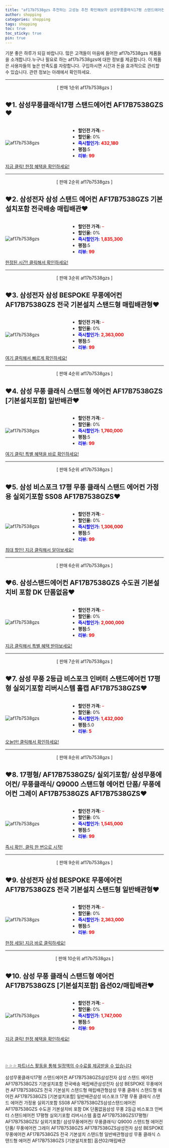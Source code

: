 ```yaml
---
title: "af17b7538gzs 추천하는 고성능 추천 확인해보자 삼성무풍클래식17평 스탠드에어컨 AF17B7538GZS"
author: shopping
categories: shopping
tags: shopping
toc: true
toc_sticky: true
pin: true
---
```

기분 좋은 하루가 되길 바랍니다. 많은 고객들이 마음에 들어한 af17b7538gzs 제품들을 소개합니다.누구나 필요로 하는 af17b7538gzs에 대한 정보를 제공합니다. 이 제품은 사용자들의 높은 만족도를 자랑합니다. 구입하시면 시간과 돈을 효과적으로 관리할 수 있습니다. 관련 정보는 아래에서 확인하세요.

---
<p class="toplist" style="margin: 0 auto; display: block; width: fit-content;">[ 판매 1순위 af17b7538gzs ]</p>

<h2><strong>❤️1. 삼성무풍클래식17평 스탠드에어컨 AF17B7538GZS❤️</strong></h2>

<div style="display: flex; align-items: center;">
    <div style="flex: 0.4;">
        <img src="https://thumbnail9.coupangcdn.com/thumbnails/remote/230x230ex/image/vendor_inventory/6191/93a1876e86a0b52fa2fb8b22173778b10ebb90fd95008d2ef89c4df568a5.jpg" alt="af17b7538gzs" style="max-width: 100%;">
    </div>
    <div style="flex: 0.6; margin-left: 10px;">
        <ul>
            <li><strong>할인전 가격:</strong> <del style="color: red;">-</del></li>
            <li><strong>할인율:</strong> 0%</li>
            <li><span style='color:blue'><strong>즉시할인가:</strong></span> <span style='color:red'><strong>432,180</strong></span></li>
            <li><strong>평점:</strong>5</li>
            <li><span style='color:blue'><strong>리뷰:</strong></span> <span style='color:red'><strong>99</strong></span></li>
        </ul>
    </div>
</div>
<div class="center">
    <a href="https://William4Davisa.github.io?lptag=AF9450613&subid=githubio&pageKey=7966696536&traceid=V0-153&itemId=22048881298&vendorItemId=89717081572" class="myButton">
        지금 클릭! 한정 혜택을 확인하세요!
    </a>
</div>


---
<p class="toplist" style="margin: 0 auto; display: block; width: fit-content;">[ 판매 2순위 af17b7538gzs ]</p>

<h2><strong>❤️2. 삼성전자 삼성 스탠드 에어컨 AF17B7538GZS 기본설치포함 전국배송 매립배관❤️</strong></h2>

<div style="display: flex; align-items: center;">
    <div style="flex: 0.4;">
        <img src="https://thumbnail7.coupangcdn.com/thumbnails/remote/230x230ex/image/vendor_inventory/6932/f4b9f86f280405f4beedcf3759200cacbca64f63a41759834c71e184d1ad.jpg" alt="af17b7538gzs" style="max-width: 100%;">
    </div>
    <div style="flex: 0.6; margin-left: 10px;">
        <ul>
            <li><strong>할인전 가격:</strong> <del style="color: red;">-</del></li>
            <li><strong>할인율:</strong> 0%</li>
            <li><span style='color:blue'><strong>즉시할인가:</strong></span> <span style='color:red'><strong>1,835,300</strong></span></li>
            <li><strong>평점:</strong>5</li>
            <li><span style='color:blue'><strong>리뷰:</strong></span> <span style='color:red'><strong>99</strong></span></li>
        </ul>
    </div>
</div>
<div class="center">
    <a href="https://William4Davisa.github.io?lptag=AF9450613&subid=githubio&pageKey=8250541909&traceid=V0-153&itemId=23752106658&vendorItemId=90776595877" class="myButton">
        한정된 시간! 클릭해서 확인하세요!
    </a>
</div>


---
<p class="toplist" style="margin: 0 auto; display: block; width: fit-content;">[ 판매 3순위 af17b7538gzs ]</p>

<h2><strong>❤️3. 삼성전자 삼성 BESPOKE 무풍에어컨 AF17B7538GZS 전국 기본설치 스탠드형 매립배관형❤️</strong></h2>

<div style="display: flex; align-items: center;">
    <div style="flex: 0.4;">
        <img src="https://thumbnail8.coupangcdn.com/thumbnails/remote/230x230ex/image/vendor_inventory/99e8/f97eb2f5cf76ea4f2466fa0591996ed28f4a6f717b3a68a99577e6461ee9.jpg" alt="af17b7538gzs" style="max-width: 100%;">
    </div>
    <div style="flex: 0.6; margin-left: 10px;">
        <ul>
            <li><strong>할인전 가격:</strong> <del style="color: red;">-</del></li>
            <li><strong>할인율:</strong> 0%</li>
            <li><span style='color:blue'><strong>즉시할인가:</strong></span> <span style='color:red'><strong>2,363,000</strong></span></li>
            <li><strong>평점:</strong>5</li>
            <li><span style='color:blue'><strong>리뷰:</strong></span> <span style='color:red'><strong>99</strong></span></li>
        </ul>
    </div>
</div>
<div class="center">
    <a href="https://William4Davisa.github.io?lptag=AF9450613&subid=githubio&pageKey=8250068147&traceid=V0-153&itemId=23749965575&vendorItemId=90774494235" class="myButton">
        여기 클릭해서 빠르게 확인하세요!
    </a>
</div>


---
<p class="toplist" style="margin: 0 auto; display: block; width: fit-content;">[ 판매 4순위 af17b7538gzs ]</p>

<h2><strong>❤️4. 삼성 무풍 클래식 스탠드형 에어컨 AF17B7538GZS [기본설치포함] 일반배관❤️</strong></h2>

<div style="display: flex; align-items: center;">
    <div style="flex: 0.4;">
        <img src="https://thumbnail7.coupangcdn.com/thumbnails/remote/230x230ex/image/vendor_inventory/c17b/5b93fe4029b8fe6dcf102c869a37ab6f44818ba52fe12e4c15dee3f01c4c.jpg" alt="af17b7538gzs" style="max-width: 100%;">
    </div>
    <div style="flex: 0.6; margin-left: 10px;">
        <ul>
            <li><strong>할인전 가격:</strong> <del style="color: red;">-</del></li>
            <li><strong>할인율:</strong> 0%</li>
            <li><span style='color:blue'><strong>즉시할인가:</strong></span> <span style='color:red'><strong>1,760,000</strong></span></li>
            <li><strong>평점:</strong>5</li>
            <li><span style='color:blue'><strong>리뷰:</strong></span> <span style='color:red'><strong>99</strong></span></li>
        </ul>
    </div>
</div>
<div class="center">
    <a href="https://William4Davisa.github.io?lptag=AF9450613&subid=githubio&pageKey=7357840741&traceid=V0-153&itemId=18949692116&vendorItemId=86075978958" class="myButton">
        여기 클릭! 특별 혜택을 바로 확인하세요!
    </a>
</div>


---
<p class="toplist" style="margin: 0 auto; display: block; width: fit-content;">[ 판매 5순위 af17b7538gzs ]</p>

<h2><strong>❤️5. 삼성 비스포크 17평 무풍 클래식 스탠드 에어컨 가정용 실외기포함 SS08 AF17B7538GZS❤️</strong></h2>

<div style="display: flex; align-items: center;">
    <div style="flex: 0.4;">
        <img src="https://thumbnail8.coupangcdn.com/thumbnails/remote/230x230ex/image/vendor_inventory/f0c0/e2a79640636beefaa078a7508b68d635212bad23da34268eb6f48c8934d8.jpg" alt="af17b7538gzs" style="max-width: 100%;">
    </div>
    <div style="flex: 0.6; margin-left: 10px;">
        <ul>
            <li><strong>할인전 가격:</strong> <del style="color: red;">-</del></li>
            <li><strong>할인율:</strong> 0%</li>
            <li><span style='color:blue'><strong>즉시할인가:</strong></span> <span style='color:red'><strong>1,306,000</strong></span></li>
            <li><strong>평점:</strong>5</li>
            <li><span style='color:blue'><strong>리뷰:</strong></span> <span style='color:red'><strong>99</strong></span></li>
        </ul>
    </div>
</div>
<div class="center">
    <a href="https://William4Davisa.github.io?lptag=AF9450613&subid=githubio&pageKey=8238224193&traceid=V0-153&itemId=23710726512&vendorItemId=89353744734" class="myButton">
        최대 할인! 지금 클릭해서 알아보세요!
    </a>
</div>


---
<p class="toplist" style="margin: 0 auto; display: block; width: fit-content;">[ 판매 6순위 af17b7538gzs ]</p>

<h2><strong>❤️6. 삼성스탠드에어컨 AF17B7538GZS 수도권 기본설치비 포함 DK 단품없음❤️</strong></h2>

<div style="display: flex; align-items: center;">
    <div style="flex: 0.4;">
        <img src="https://thumbnail9.coupangcdn.com/thumbnails/remote/230x230ex/image/vendor_inventory/fae2/57dd11a9a018a1cc72f3a7803884f09c36fd7c15ab9eeb148f43e0111a5f.jpg" alt="af17b7538gzs" style="max-width: 100%;">
    </div>
    <div style="flex: 0.6; margin-left: 10px;">
        <ul>
            <li><strong>할인전 가격:</strong> <del style="color: red;">-</del></li>
            <li><strong>할인율:</strong> 0%</li>
            <li><span style='color:blue'><strong>즉시할인가:</strong></span> <span style='color:red'><strong>2,000,000</strong></span></li>
            <li><strong>평점:</strong>5</li>
            <li><span style='color:blue'><strong>리뷰:</strong></span> <span style='color:red'><strong>99</strong></span></li>
        </ul>
    </div>
</div>
<div class="center">
    <a href="https://William4Davisa.github.io?lptag=AF9450613&subid=githubio&pageKey=6536401576&traceid=V0-153&itemId=14536578695&vendorItemId=81779035555" class="myButton">
        지금 클릭해서 특별 혜택 받아보세요!
    </a>
</div>


---
<p class="toplist" style="margin: 0 auto; display: block; width: fit-content;">[ 판매 7순위 af17b7538gzs ]</p>

<h2><strong>❤️7. 삼성 무풍 2등급 비스포크 인버터 스탠드에어컨 17평형 실외기포함 리버시스템 홀캡 AF17B7538GZS❤️</strong></h2>

<div style="display: flex; align-items: center;">
    <div style="flex: 0.4;">
        <img src="https://thumbnail7.coupangcdn.com/thumbnails/remote/230x230ex/image/vendor_inventory/7176/10906dab8bd8949f3cf3b732aa44d60e3840c294d80bdcaaf7b34121875e.jpg" alt="af17b7538gzs" style="max-width: 100%;">
    </div>
    <div style="flex: 0.6; margin-left: 10px;">
        <ul>
            <li><strong>할인전 가격:</strong> <del style="color: red;">-</del></li>
            <li><strong>할인율:</strong> 0%</li>
            <li><span style='color:blue'><strong>즉시할인가:</strong></span> <span style='color:red'><strong>1,432,000</strong></span></li>
            <li><strong>평점:</strong>5.0</li>
            <li><span style='color:blue'><strong>리뷰:</strong></span> <span style='color:red'><strong>5</strong></span></li>
        </ul>
    </div>
</div>
<div class="center">
    <a href="https://William4Davisa.github.io?lptag=AF9450613&subid=githubio&pageKey=7393466843&traceid=V0-153&itemId=19119995434&vendorItemId=74752741577" class="myButton">
        오늘만! 클릭해서 확인하세요!
    </a>
</div>


---
<p class="toplist" style="margin: 0 auto; display: block; width: fit-content;">[ 판매 8순위 af17b7538gzs ]</p>

<h2><strong>❤️8. 17평형/ AF17B7538GZS/ 실외기포함/ 삼성무풍에어컨/ 무풍클래식/ Q9000 스탠드형 에어컨 단품/ 무풍에어컨 그레이 AF17B7538GZS AF17B7538GZS❤️</strong></h2>

<div style="display: flex; align-items: center;">
    <div style="flex: 0.4;">
        <img src="https://thumbnail9.coupangcdn.com/thumbnails/remote/230x230ex/image/vendor_inventory/3ffd/59374dc4b9af29f45a8243942164c70486f4286a76e2578aa1a9b78f58f5.jpg" alt="af17b7538gzs" style="max-width: 100%;">
    </div>
    <div style="flex: 0.6; margin-left: 10px;">
        <ul>
            <li><strong>할인전 가격:</strong> <del style="color: red;">-</del></li>
            <li><strong>할인율:</strong> 0%</li>
            <li><span style='color:blue'><strong>즉시할인가:</strong></span> <span style='color:red'><strong>1,545,000</strong></span></li>
            <li><strong>평점:</strong>5</li>
            <li><span style='color:blue'><strong>리뷰:</strong></span> <span style='color:red'><strong>99</strong></span></li>
        </ul>
    </div>
</div>
<div class="center">
    <a href="https://William4Davisa.github.io?lptag=AF9450613&subid=githubio&pageKey=7518135865&traceid=V0-153&itemId=19713084112&vendorItemId=86817405204" class="myButton">
        즉시 확인, 클릭 한 번으로 시작!
    </a>
</div>


---
<p class="toplist" style="margin: 0 auto; display: block; width: fit-content;">[ 판매 9순위 af17b7538gzs ]</p>

<h2><strong>❤️9. 삼성전자 삼성 BESPOKE 무풍에어컨 AF17B7538GZS 전국 기본설치 스탠드형 일반배관형❤️</strong></h2>

<div style="display: flex; align-items: center;">
    <div style="flex: 0.4;">
        <img src="https://thumbnail8.coupangcdn.com/thumbnails/remote/230x230ex/image/vendor_inventory/99e8/f97eb2f5cf76ea4f2466fa0591996ed28f4a6f717b3a68a99577e6461ee9.jpg" alt="af17b7538gzs" style="max-width: 100%;">
    </div>
    <div style="flex: 0.6; margin-left: 10px;">
        <ul>
            <li><strong>할인전 가격:</strong> <del style="color: red;">-</del></li>
            <li><strong>할인율:</strong> 0%</li>
            <li><span style='color:blue'><strong>즉시할인가:</strong></span> <span style='color:red'><strong>2,363,000</strong></span></li>
            <li><strong>평점:</strong>5</li>
            <li><span style='color:blue'><strong>리뷰:</strong></span> <span style='color:red'><strong>99</strong></span></li>
        </ul>
    </div>
</div>
<div class="center">
    <a href="https://William4Davisa.github.io?lptag=AF9450613&subid=githubio&pageKey=8250068147&traceid=V0-153&itemId=23749965573&vendorItemId=90774494231" class="myButton">
        한정 세일! 지금 바로 클릭하세요!
    </a>
</div>


---
<p class="toplist" style="margin: 0 auto; display: block; width: fit-content;">[ 판매 10순위 af17b7538gzs ]</p>

<h2><strong>❤️10. 삼성 무풍 클래식 스탠드형 에어컨 AF17B7538GZS [기본설치포함] 옵션02/매립배관❤️</strong></h2>

<div style="display: flex; align-items: center;">
    <div style="flex: 0.4;">
        <img src="https://thumbnail10.coupangcdn.com/thumbnails/remote/230x230ex/image/vendor_inventory/db2d/cbd73202a307c807ef2f36dd4da8f1781e89c90095fe1212634b56bd8816.jpg" alt="af17b7538gzs" style="max-width: 100%;">
    </div>
    <div style="flex: 0.6; margin-left: 10px;">
        <ul>
            <li><strong>할인전 가격:</strong> <del style="color: red;">-</del></li>
            <li><strong>할인율:</strong> 0%</li>
            <li><span style='color:blue'><strong>즉시할인가:</strong></span> <span style='color:red'><strong>1,747,000</strong></span></li>
            <li><strong>평점:</strong>5</li>
            <li><span style='color:blue'><strong>리뷰:</strong></span> <span style='color:red'><strong>99</strong></span></li>
        </ul>
    </div>
</div>
<div class="center">
    <a href="https://William4Davisa.github.io?lptag=AF9450613&subid=githubio&pageKey=7356010886&traceid=V0-153&itemId=18940468353&vendorItemId=86066958656" class="myButton">
        지금 클릭! 한정 혜택을 확인하세요!
    </a>
</div>

<br><br><br>[💦 💦 💦 파트너스 활동을 통해 일정액의 수수료를 제공받을 수 있습니다](https://link.coupang.com/a/bcpT2c)<br><br>삼성무풍클래식17평 스탠드에어컨 AF17B7538GZS삼성전자 삼성 스탠드 에어컨 AF17B7538GZS 기본설치포함 전국배송 매립배관삼성전자 삼성 BESPOKE 무풍에어컨 AF17B7538GZS 전국 기본설치 스탠드형 매립배관형삼성 무풍 클래식 스탠드형 에어컨 AF17B7538GZS [기본설치포함] 일반배관삼성 비스포크 17평 무풍 클래식 스탠드 에어컨 가정용 실외기포함 SS08 AF17B7538GZS삼성스탠드에어컨 AF17B7538GZS 수도권 기본설치비 포함 DK 단품없음삼성 무풍 2등급 비스포크 인버터 스탠드에어컨 17평형 실외기포함 리버시스템 홀캡 AF17B7538GZS17평형/ AF17B7538GZS/ 실외기포함/ 삼성무풍에어컨/ 무풍클래식/ Q9000 스탠드형 에어컨 단품/ 무풍에어컨 그레이 AF17B7538GZS AF17B7538GZS삼성전자 삼성 BESPOKE 무풍에어컨 AF17B7538GZS 전국 기본설치 스탠드형 일반배관형삼성 무풍 클래식 스탠드형 에어컨 AF17B7538GZS [기본설치포함] 옵션02/매립배관
